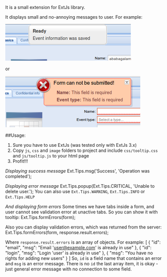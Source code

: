 It is a small extension for ExtJs library.

It displays small and no-annoying messages to user. For example:

<img src='https://github.com/millioner/ExtJsFunTip/blob/master/example-images/success.png?raw=true'/>

or

<img src='https://github.com/millioner/ExtJsFunTip/blob/master/example-images/form_error_.png?raw=true'/>

##Usage:

1. Sure you have to use ExtJs (was tested only with ExtJs 3.x)
2. Copy `js`, `css` and `image` folders to project and include `css/tooltip.css` and `js/tooltip.js` to your html page
3. Profit!!!

*Displaying success message*
    Ext.Tips.msg('Success', 'Operation was completed');

*Displaying error message*
    Ext.Tips.popup(Ext.Tips.CRITICAL, 'Unable to delete user.');
You can also use `Ext.Tips.WARNING`, `Ext.Tips.INFO` or `Ext.Tips.HELP`

*And displaying form errors*
Some times we have tabs inside a form, and user cannot see validation error at unactive tabs. So you can show it with tooltip:
    Ext.Tips.formErrors(form);

Also you can display validation errors, which was returned from the server:
    Ext.Tips.formErrors(form, response.result.errors);

Where `response.result.errors` is an array of objects. For example:
    [
        {
            "id": "email",
            "msg": "Email 'user@example.com' is already in use"
        },
        {
            "id": "login",
            "msg": "Login 'user' is already in use"
        },
        {
            "msg": "You have no rights for adding new users"
        }
    ]
So, `id` is a field name that contains an error and `msg` is an error message. There is no `id` the last array item, it is okay - just general error message with no connection to some field.
